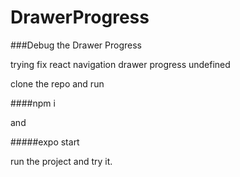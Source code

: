 # DrawerProgress
###Debug the Drawer Progress

trying fix react navigation drawer progress undefined

clone the repo and run

####npm i

and

#####expo start

run the project and try it.
